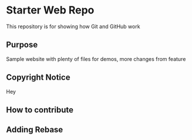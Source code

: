 # Starter Web Repo

This repository is for showing how Git and GitHub work

## Purpose

Sample website with plenty of files for demos, more changes from feature

## Copyright Notice

Hey

## How to contribute

## Adding Rebase